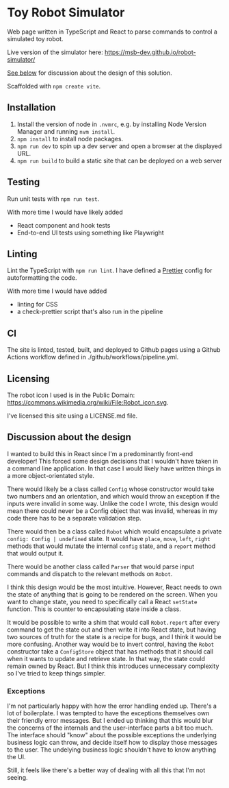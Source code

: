# Toy Robot Simulator

Web page written in TypeScript and React to parse commands to control a simulated toy robot.

Live version of the simulator here: https://msb-dev.github.io/robot-simulator/

[See below](#discussion-about-the-design) for discussion about the design of this solution. 

Scaffolded with `npm create vite`.

## Installation

1. Install the version of node in `.nvmrc`, e.g. by installing Node Version Manager and running `nvm install`.
2. `npm install` to install node packages.
3. `npm run dev` to spin up a dev server and open a browser at the displayed URL.
4. `npm run build` to build a static site that can be deployed on a web server
   
## Testing

Run unit tests with `npm run test`.

With more time I would have likely added 

* React component and hook tests
* End-to-end UI tests using something like Playwright

## Linting

Lint the TypeScript with `npm run lint`. I have defined a [Prettier](https://prettier.io) config for autoformatting the code.

With more time I would have added

* linting for CSS
* a check-prettier script that's also run in the pipeline

## CI

The site is linted, tested, built, and deployed to Github pages using a Github Actions workflow defined in ./github/workflows/pipeline.yml.

## Licensing

The robot icon I used is in the Public Domain: https://commons.wikimedia.org/wiki/File:Robot_icon.svg.

I've licensed this site using a LICENSE.md file.

## Discussion about the design

I wanted to build this in React since I'm a predominantly front-end developer! This forced some design decisions that I wouldn't have taken in a command line application. In that case I would likely have written things in a more object-orientated style.

There would likely be a class called `Config` whose constructor would take two numbers and an orientation, and which would throw an exception if the inputs were invalid in some way. Unlike the code I wrote, this design would mean there could never be a Config object that was invalid, whereas in my code there has to be a separate validation step.

There would then be a class called `Robot` which would encapsulate a private `config: Config | undefined` state. It would have `place`, `move`, `left`, `right` methods that would mutate the internal `config` state, and a `report` method that would output it.

There would be another class called `Parser` that would parse input commands and dispatch to the relevant methods on `Robot`.

I think this design would be the most intuitive. However, React needs to own the state of anything that is going to be rendered on the screen. When you want to change state, you need to specifically call a React `setState` function. This is counter to encapsulating state inside a class.

It would be possible to write a shim that would call `Robot.report` after every command to get the state out and then write it into React state, but having two sources of truth for the state is a recipe for bugs, and I think it would be more confusing. Another way would be to invert control, having the `Robot` constructor take a `ConfigStore` object that has methods that it should call when it wants to update and retrieve state. In that way, the state could remain owned by React. But I think this introduces unnecessary complexity so I've tried to keep things simpler.

### Exceptions

I'm not particularly happy with how the error handling ended up. There's a lot of boilerplate. I was tempted to have the exceptions themselves own their friendly error messages. But I ended up thinking that this would blur the concerns of the internals and the user-interface parts a bit too much. The interface should "know" about the possible exceptions the underlying business logic can throw, and decide itself how to display those messages to the user. The undelying business logic shouldn't have to know anything the UI. 

Still, it feels like there's a better way of dealing with all this that I'm not seeing.
